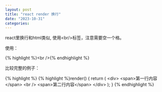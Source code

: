 ```yaml
---
layout: post
title: "react render 换行"
date: "2023-10-31"
categories: 
---
```

<p>react里换行和html类似, 使用&lt;br/&gt;标签，注意需要空一个格。</p>

<p>使用：</p>

<p>{% highlight %}&lt;br /&gt;{% endhighlight %}</p>

<p>比较完整的例子：</p>

{% highlight %}
{% highlight %}render() {
  return (
    &lt;div&gt;
      &lt;span&gt;第一行内容&lt;/span&gt;
      &lt;br /&gt;
      &lt;span&gt;第二行内容&lt;/span&gt;
    &lt;/div&gt;
  );
}
{% endhighlight %}

